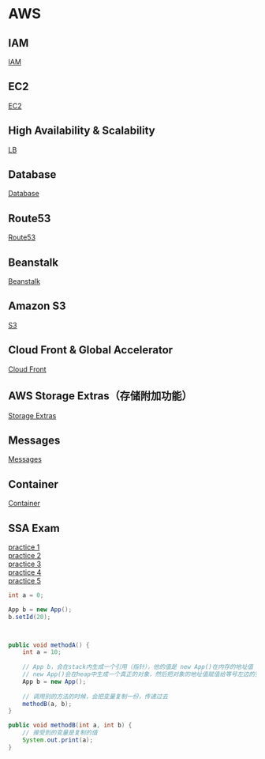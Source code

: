 # AWS
## IAM
[IAM](./IAM.md)

## EC2
[EC2](./EC2.md)

## High Availability & Scalability
[LB](./LB.md)

## Database
[Database](./Database.md)

## Route53
[Route53](./Route53.md)

## Beanstalk
[Beanstalk](./Beanstalk.md)

## Amazon S3
[S3](./S3.md)

## Cloud Front & Global Accelerator
[Cloud Front](./CloudFront.md)

## AWS Storage Extras（存储附加功能）
[Storage Extras](./StorageExtras.md)

## Messages
[Messages](./Messages.md)

## Container
[Container](./Container.md)

## SSA Exam
[practice 1](./ssaexam/practice1.md)  
[practice 2](./ssaexam/practice2.md)  
[practice 3](./ssaexam/practice3.md)  
[practice 4](./ssaexam/practice4.md)  
[practice 5](./ssaexam/practice5.md)  

```java
int a = 0;

App b = new App();
b.setId(20);



public void methodA() {
    int a = 10;
    
    // App b，会在stack内生成一个引用（指针），他的值是 new App()在内存的地址值
    // new App()会在heap中生成一个真正的对象，然后把对象的地址值赋值给等号左边的变量
    App b = new App();
    
    // 调用别的方法的时候，会把变量复制一份，传递过去
    methodB(a, b);
}

public void methodB(int a, int b) {
    // 接受到的变量是复制的值
    System.out.print(a);    
}
```

